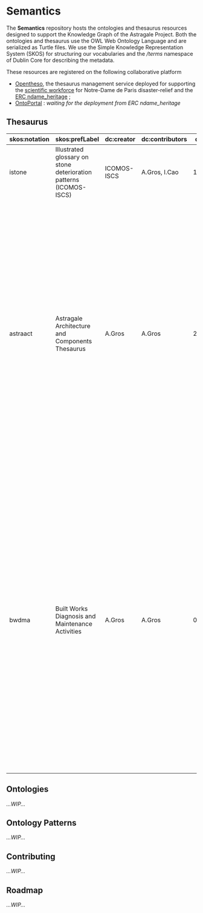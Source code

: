 # Semantics

<!-- What it is ? -->
The **Semantics** repository hosts the ontologies and thesaurus resources designed to support the Knowledge Graph of the Astragale Project. Both the ontologies and thesaurus use the OWL Web Ontology Language and are serialized as Turtle files. We use the Simple Knowledge Representation System (SKOS) for structuring our vocabularies and the */terms* namespace of Dublin Core for describing the metadata.

These resources are registered on the following collaborative platform 
+ [Opentheso](https://frollo.notre-dame.science), the thesaurus management service deployed for supporting the [scientific workforce]() for Notre-Dame de Paris disaster-relief and the [ERC ndame_heritage]() ;
+ [OntoPortal]() : *waiting for the deployment from ERC ndame_heritage*

## Thesaurus

| skos:notation | skos:prefLabel | dc:creator | dc:contributors | dc:created | owl:versionInfo | dc:description |
|---|---|---|---|---|---|---|
| istone | Illustrated glossary on stone deterioration patterns (ICOMOS-ISCS) | ICOMOS-ISCS | A.Gros, I.Cao | 13/10/2020 | 12 |  |
| astraact | Astragale Architecture and Components Thesaurus | A.Gros | A.Gros | 22/04/2022 | 2 | The Astragale Architecture and Components Thesaurus (Astragale ACT) is a controlled vocabulary used for describing architectural and civil engineering works or components. Astragale ACT contains generic terms for categorizing the built structures. It is used within the Astragale Project, and preferentially linked with the popular Art abd Architecture Thesaurus published by the Getty Institute. |
| bwdma | Built Works Diagnosis and Maintenance Activities | A.Gros | A.Gros | 03/06/2022 | 0.8 | The Built Works Diagnosis and Maintenance Activities (Astragale BWDMA) is a controlled vocabulary used for describing the diagnosis, pronostic and maintenance activities, performed on architectural and civil engineering works or components. It is used within the Astragale Project, and to be linked with future unique referential for building-related activities such as the 'Thesaurus des activités de conservation et de restauration'. Current version is still in curation.  |


## Ontologies
*...WIP...*

## Ontology Patterns
*...WIP...*

## Contributing
*...WIP...*

## Roadmap
*...WIP...*